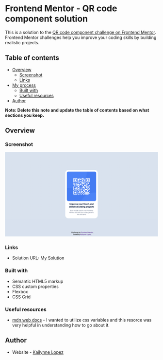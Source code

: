 # Frontend Mentor - QR code component solution

This is a solution to the [QR code component challenge on Frontend Mentor](https://www.frontendmentor.io/challenges/qr-code-component-iux_sIO_H). Frontend Mentor challenges help you improve your coding skills by building realistic projects. 

## Table of contents

- [Overview](#overview)
  - [Screenshot](#screenshot)
  - [Links](#links)
- [My process](#my-process)
  - [Built with](#built-with)
  - [Useful resources](#useful-resources)
- [Author](#author)

**Note: Delete this note and update the table of contents based on what sections you keep.**

## Overview

### Screenshot

![](images/screenshot.jpg)

### Links

- Solution URL: [My Solution](https://github.com/kailynnelopez/qr-code-component.git)

### Built with

- Semantic HTML5 markup
- CSS custom properties
- Flexbox
- CSS Grid

### Useful resources

- [mdn web docs](https://developer.mozilla.org/en-US/docs/Web/CSS/Using_CSS_custom_properties) - I wanted to utilize css variables and this resorce was very helpful in understanding how to go about it. 

## Author

- Website - [Kailynne Lopez](https://kailynnelopez.com/)


